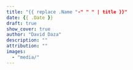 ```yaml
---
title: "{{ replace .Name "-" " " | title }}"
date: {{ .Date }}
draft: true
show_cover: true
author: "David Daza"
description: ""
attribution: ""
images:
  - "media/"
---
```


